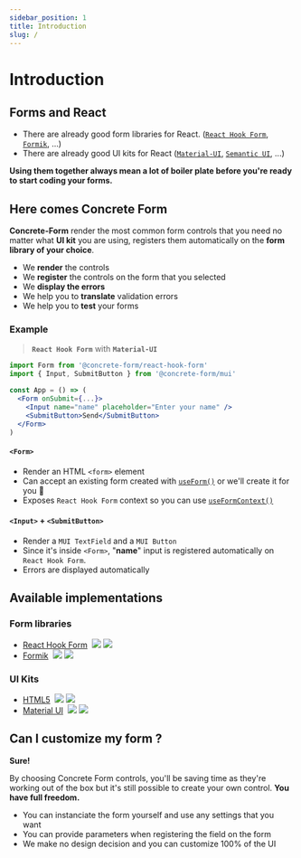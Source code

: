 ```yaml
---
sidebar_position: 1
title: Introduction
slug: /
---
```


# Introduction

## Forms and React
- There are already good form libraries for React. ([`React Hook Form`](https://react-hook-form.com/), [`Formik`](https://formik.org/), ...)
- There are already good UI kits for React ([`Material-UI`](https://mui.com/), [`Semantic UI`](https://semantic-ui.com/), ...)

**Using them together always mean a lot of boiler plate before you're ready to start coding your forms.**
## Here comes Concrete Form

**Concrete-Form** render the most common form controls that you need no matter what **UI kit** you are using, registers them automatically on the **form library of your choice**. 

- We **render** the controls
- We **register** the controls on the form that you selected
- We **display the errors**
- We help you to **translate** validation errors
- We help you to **test** your forms

### Example
> **`React Hook Form`** with **`Material-UI`**

```jsx
import Form from '@concrete-form/react-hook-form'
import { Input, SubmitButton } from '@concrete-form/mui'

const App = () => (
  <Form onSubmit={...}>
    <Input name="name" placeholder="Enter your name" />
    <SubmitButton>Send</SubmitButton>
  </Form>
)
```

#### `<Form>`
- Render an HTML `<form>` element
- Can accept an existing form created with [`useForm()`](https://react-hook-form.com/api/useform) or we'll create it for you 🍺
- Exposes `React Hook Form` context so you can use [`useFormContext()`](https://react-hook-form.com/api/useformcontext)

#### `<Input>` + `<SubmitButton>`
- Render a `MUI TextField` and a `MUI Button`
- Since it's inside `<Form>`, "**name**" input is registered automatically on `React Hook Form`.
- Errors are displayed automatically

## Available implementations
### Form libraries
- [React Hook Form](https://github.com/concrete-form/react-hook-form)  [![](https://img.shields.io/appveyor/build/kegi/react-hook-form?style=flat-square)](https://ci.appveyor.com/project/kegi/react-hook-form/history) [![](https://img.shields.io/coveralls/github/concrete-form/react-hook-form?style=flat-square)](https://coveralls.io/github/concrete-form/react-hook-form)
- [Formik](https://github.com/concrete-form/formik)  [![](https://img.shields.io/appveyor/build/kegi/formik?style=flat-square)](https://ci.appveyor.com/project/kegi/formik/history) [![](https://img.shields.io/coveralls/github/concrete-form/formik?style=flat-square)](https://coveralls.io/github/concrete-form/formik)

### UI Kits
- [HTML5](https://github.com/concrete-form/html5)  [![](https://img.shields.io/appveyor/build/kegi/html5?style=flat-square)](https://ci.appveyor.com/project/kegi/html5/history) [![](https://img.shields.io/coveralls/github/concrete-form/html5?style=flat-square)](https://coveralls.io/github/concrete-form/html5)
- [Material UI](https://github.com/concrete-form/mui)  [![](https://img.shields.io/appveyor/build/kegi/mui?style=flat-square)](https://ci.appveyor.com/project/kegi/mui/history) [![](https://img.shields.io/coveralls/github/concrete-form/mui?style=flat-square)](https://coveralls.io/github/concrete-form/mui)

## Can I customize my form ?

**Sure!**

By choosing Concrete Form controls, you'll be saving time as they're working out of the box but it's still possible to create your own control. **You have full freedom.**

- You can instanciate the form yourself and use any settings that you want
- You can provide parameters when registering the field on the form
- We make no design decision and you can customize 100% of the UI
